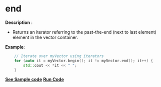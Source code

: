 # end

**Description** : 
- Returns an iterator referring to the past-the-end (next to last element) element in the vector container.

**Example**:
```cpp
	// Iterate over myVector using iterators
	for (auto it = myVector.begin(); it != myVector.end(); it++) {
	    std::cout << *it << " ";
	}
```
**[See Sample code](../snippets/vector/end.cpp)**
**[Run Code](https://rextester.com/TNG69681)**
